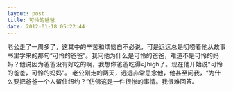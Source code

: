 ```yaml
---
layout: post
title: 可怜的爸爸
date: 2012-01-18 05:22:44
---
```




老公走了一周多了，这其中的辛苦和烦恼自不必说，可是远远总是叨唠着他从故事书里学来的那句“可怜的爸爸”。我问他为什么是可怜的爸爸，难道不是可怜的妈妈？他说因为爸爸没有好吃的啊，我想你爸爸吃得可high了。现在他开始说“可怜的爸爸，可怜的妈妈”。
老公刚走的两天，远远非常思念他，他甚至问我，“为什么要把爸爸一个人留住纽约？”仿佛这是一件很惨的事情。我很难回答。


